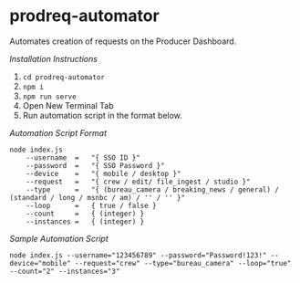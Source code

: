 # prodreq-automator
Automates creation of requests on the Producer Dashboard.

*Installation Instructions*

1. `cd prodreq-automator`
2. `npm i`
3. `npm run serve`
4. Open New Terminal Tab
5. Run automation script in the format below.

*Automation Script Format*

```
node index.js
	--username	=	"{ SSO ID }"
	--password	=	"{ SSO Password }"
	--device	=	"{ mobile / desktop }"
	--request	=	"{ crew / edit/ file_ingest / studio }"
	--type		=	"{ (bureau_camera / breaking_news / general) / (standard / long / msnbc / am) / '' / '' }"
	--loop		=	{ true / false }
	--count		=	{ (integer) }
	--instances	=	{ (integer) }
```

*Sample Automation Script*

`node index.js --username="123456789" --password="Password!123!" --device="mobile" --request="crew" --type="bureau_camera" --loop="true" --count="2" --instances="3"`